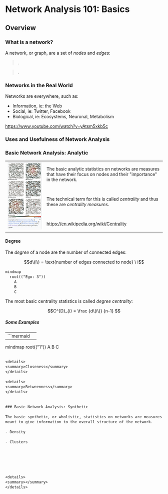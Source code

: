 # Network Analysis 101: Basics

## Overview


### What is a network?

A network, or graph, are a set of *nodes* and *edges*:

> .

> .

### Networks in the Real World

Networks are everywhere, such as:

- Information, ie: the Web
- Social, ie: Twitter, Facebook
- Biological, ie: Ecosystems, Neuronal, Metabolism

https://www.youtube.com/watch?v=yAtsm5xkb5c

### Uses and Usefulness of Network Analysis


### Basic Network Analysis: Analytic

<table>
  <tr>
    <td><img src="network-centralities.png" alt="Common Centrality Measures" width="576"/></td>
    <td>
    <p>The basic analytic statistics on networks are measures that have their focus on nodes and their "importance" in the network.</p>
    <br>
    <p>The technical term for this is called <i>centrality</i> and thus these are <i>centrality measures</i>.</p>
    <br>
<p><a href="https://en.wikipedia.org/wiki/Centrality">https://en.wikipedia.org/wiki/Centrality</a></p>
    </td>
  </tr>
</table>

#### Degree

The *degree* of a node are the number of connected edges:

$$d\(i\) = \text{number of edges connected to node} \ i$$

```mermaid
mindmap
  root(("Ego: 3"))
    A
    B
    C
```

The most basic centrality statistics is called *degree centrality*:

$$C^{D}_{i} = \frac {d\(i\)} {n-1} $$

##### Some Examples

|||
|---|---|
|```mermaid
mindmap
  root(("1"))
    A
    B
    C
```|asdf|

<details>
<summary>Closeness</summary>
</details>

<details>
<summary>Betweenness</summary>
</details>


### Basic Network Analysis: Synthetic

The basic synthetic, or wholistic, statistics on networks are measures meant to give information to the overall structure of the network.

- Density

- Clusters






<details>
<summary></summary>
</details>
